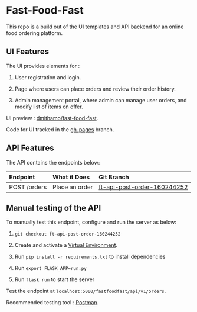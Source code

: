 # Fast-Food-Fast

This repo is a build out of the UI templates and API backend for an online food ordering platform.

## UI Features

The UI provides elements for :

1. User registration and login.

2. Page where users can place orders and review their order history.

3. Admin management portal, where admin can manage user orders, and modify list of items on offer.

UI preview : [dmithamo/fast-food-fast](https://dmithamo.github.io/fast-food-fast/index.html).

Code for UI tracked in the [gh-pages](https://github.com/dmithamo/fast-food-fast/tree/gh-pages) branch.

## API Features

The API contains the endpoints below:
  
| Endpoint               | What it Does             | Git Branch                          |
| :--------------------  | :----------------------- | :--------------------------------   |
| POST /orders          | Place an order             | [ft-api-post-order-160244252](https://github.com/dmithamo/fast-food-fast/tree/ft-api-post-order-160244252)          |

## Manual testing of the API

To manually test this endpoint, configure and run the server as below:

1. `git checkout ft-api-post-order-160244252`

2. Create and activate a [Virtual Environment](https://virtualenv.pypa.io/en/stable/).

3. Run `pip install -r requirements.txt` to install dependencies

4. Run `export FLASK_APP=run.py`

5. Run `flask run` to start the server

Test the endpoint at `localhost:5000/fastfoodfast/api/v1/orders`.

Recommended testing tool : [Postman](https://www.getpostman.com/).
